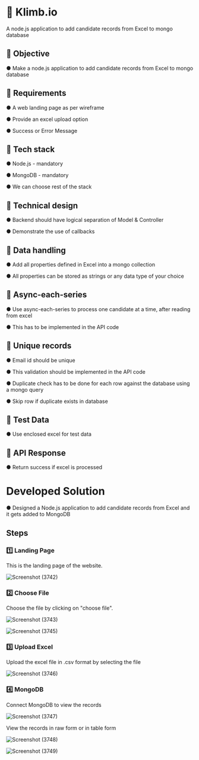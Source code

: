 # :paperclip: Klimb.io
A node.js application to add candidate records from Excel to mongo database


## :closed_book:  Objective

● Make a node.js application to add candidate records from Excel to mongo database

## :orange_book: Requirements

● A web landing page as per wireframe

● Provide an excel upload option

● Success or Error Message

## :ledger: Tech stack

● Node.js - mandatory

● MongoDB - mandatory

● We can choose rest of the stack

## :green_book: Technical design

● Backend should have logical separation of Model & Controller

● Demonstrate the use of callbacks

## :blue_book: Data handling

● Add all properties defined in Excel into a mongo collection

● All properties can be stored as strings or any data type of your choice

## :ledger: Async-each-series

● Use async-each-series to process one candidate at a time, after reading from excel

● This has to be implemented in the API code

## :notebook_with_decorative_cover: Unique records

● Email id should be unique

● This validation should be implemented in the API code

● Duplicate check has to be done for each row against the database using a mongo query

● Skip row if duplicate exists in database

## :notebook: Test Data

● Use enclosed excel for test data

## :closed_book: API Response

● Return success if excel is processed

# Developed Solution

● Designed a Node.js application to add candidate records from Excel and it gets added to MongoDB

## Steps

### :one: Landing Page

This is the landing page of the website.

![Screenshot (3742)](https://user-images.githubusercontent.com/107871742/178321664-ea74146c-a81d-4200-ac45-10871f92ecb9.png)

### :two: Choose File

Choose the file by clicking on "choose file".

![Screenshot (3743)](https://user-images.githubusercontent.com/107871742/178322066-ddc09ace-ebd7-4743-8718-1c53a2f6a0a8.png)

![Screenshot (3745)](https://user-images.githubusercontent.com/107871742/178322139-7a35a0c6-61f3-44c1-bdba-9f6cc3a6ac13.png)


### :three: Upload Excel

Upload the excel file in .csv format by selecting the file

![Screenshot (3746)](https://user-images.githubusercontent.com/107871742/178323606-d16a46ad-637b-4f37-bb24-cdda90e542ee.png)


### :four: MongoDB

Connect MongoDB to view the records

![Screenshot (3747)](https://user-images.githubusercontent.com/107871742/178323758-e61af69b-f4f0-4644-b1fa-ff2a36deebff.png)


View the records in raw form or in table form

![Screenshot (3748)](https://user-images.githubusercontent.com/107871742/178323819-0c50cfc8-b2a5-415f-83ec-35e11c300e93.png)

![Screenshot (3749)](https://user-images.githubusercontent.com/107871742/178323883-ad0d2ef1-938f-4392-ae5d-469223f8b3d0.png)




